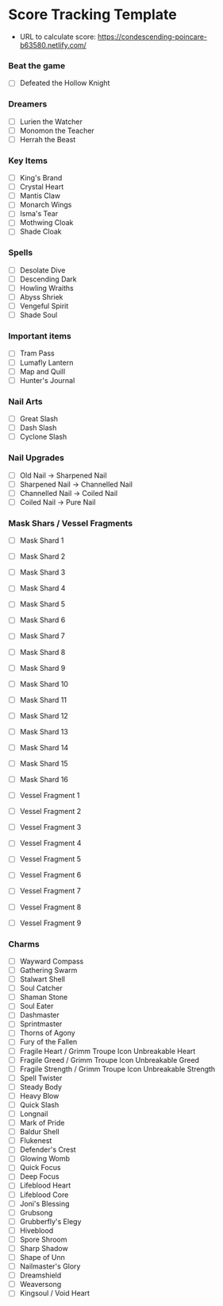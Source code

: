 # Score Tracking Template
- URL to calculate score: https://condescending-poincare-b63580.netlify.com/

### Beat the game

- [ ] Defeated the Hollow Knight

### Dreamers

- [ ] Lurien the Watcher
- [ ] Monomon the Teacher
- [ ] Herrah the Beast

### Key Items

- [ ] King's Brand
- [ ] Crystal Heart
- [ ] Mantis Claw
- [ ] Monarch Wings
- [ ] Isma's Tear
- [ ] Mothwing Cloak
- [ ] Shade Cloak

### Spells

- [ ] Desolate Dive
- [ ] Descending Dark
- [ ] Howling Wraiths
- [ ] Abyss Shriek
- [ ] Vengeful Spirit
- [ ] Shade Soul

### Important items

- [ ] Tram Pass
- [ ] Lumafly Lantern
- [ ] Map and Quill
- [ ] Hunter's Journal

### Nail Arts

- [ ] Great Slash
- [ ] Dash Slash
- [ ] Cyclone Slash

### Nail Upgrades

- [ ] Old Nail -> Sharpened Nail
- [ ] Sharpened Nail -> Channelled Nail
- [ ] Channelled Nail -> Coiled Nail
- [ ] Coiled Nail -> Pure Nail

### Mask Shars / Vessel Fragments

- [ ] Mask Shard 1
- [ ] Mask Shard 2
- [ ] Mask Shard 3
- [ ] Mask Shard 4
- [ ] Mask Shard 5
- [ ] Mask Shard 6
- [ ] Mask Shard 7
- [ ] Mask Shard 8
- [ ] Mask Shard 9
- [ ] Mask Shard 10
- [ ] Mask Shard 11
- [ ] Mask Shard 12
- [ ] Mask Shard 13
- [ ] Mask Shard 14
- [ ] Mask Shard 15
- [ ] Mask Shard 16

- [ ] Vessel Fragment 1
- [ ] Vessel Fragment 2
- [ ] Vessel Fragment 3
- [ ] Vessel Fragment 4
- [ ] Vessel Fragment 5
- [ ] Vessel Fragment 6
- [ ] Vessel Fragment 7
- [ ] Vessel Fragment 8
- [ ] Vessel Fragment 9


### Charms

- [ ] Wayward Compass
- [ ] Gathering Swarm
- [ ] Stalwart Shell
- [ ] Soul Catcher
- [ ] Shaman Stone
- [ ] Soul Eater
- [ ] Dashmaster
- [ ] Sprintmaster
- [ ] Thorns of Agony
- [ ] Fury of the Fallen
- [ ] Fragile Heart / Grimm Troupe Icon Unbreakable Heart
- [ ] Fragile Greed / Grimm Troupe Icon Unbreakable Greed
- [ ] Fragile Strength / Grimm Troupe Icon Unbreakable Strength
- [ ] Spell Twister
- [ ] Steady Body
- [ ] Heavy Blow
- [ ] Quick Slash
- [ ] Longnail
- [ ] Mark of Pride
- [ ] Baldur Shell
- [ ] Flukenest
- [ ] Defender's Crest
- [ ] Glowing Womb
- [ ] Quick Focus
- [ ] Deep Focus
- [ ] Lifeblood Heart
- [ ] Lifeblood Core
- [ ] Joni's Blessing
- [ ] Grubsong
- [ ] Grubberfly's Elegy
- [ ] Hiveblood
- [ ] Spore Shroom
- [ ] Sharp Shadow
- [ ] Shape of Unn
- [ ] Nailmaster's Glory
- [ ] Dreamshield
- [ ] Weaversong
- [ ] Kingsoul / Void Heart
